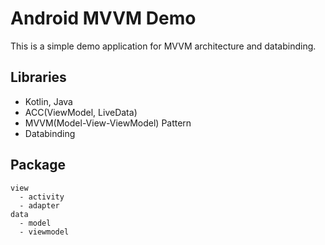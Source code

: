 # Android MVVM Demo
This is a simple demo application for MVVM architecture and databinding.
## Libraries
- Kotlin, Java
- ACC(ViewModel, LiveData)
- MVVM(Model-View-ViewModel) Pattern
- Databinding
## Package
```
view
  - activity
  - adapter
data
  - model
  - viewmodel
```
